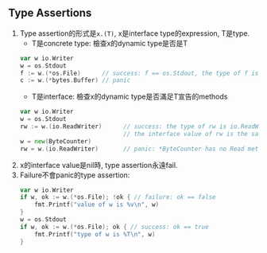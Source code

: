## Type Assertions
1. Type assertion的形式是`x.(T)`, x是interface type的expression, T是type.
   - T是concrete type: 檢查x的dynamic type是否是T
    ```go
    var w io.Writer
    w = os.Stdout
    f := w.(*os.File)      // success: f == os.Stdout, the type of f is *os.File
    c := w.(*bytes.Buffer) // panic
    ```
   - T是interface: 檢查x的dynamic type是否滿足T宣告的methods
    ```go
    var w io.Writer
    w = os.Stdout
    rw := w.(io.ReadWriter)      // success: the type of rw is io.ReadWriter
                                 // the interface value of rw is the same as w
    w = new(ByteCounter)
    rw = w.(io.ReadWriter)       // panic: *ByteCounter has no Read method
    ```
2. x的interface value是nil時, type assertion永遠fail.
3. Failure不會panic的type assertion:
    ```go
	var w io.Writer
	if w, ok := w.(*os.File); !ok { // failure: ok == false
		fmt.Printf("value of w is %v\n", w)
	}
	w = os.Stdout
	if w, ok := w.(*os.File); ok { // success: ok == true
		fmt.Printf("type of w is %T\n", w)
	}
    ```
